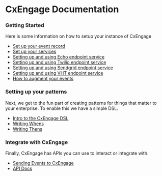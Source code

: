 CxEngage Documentation
====================

### Getting Started

Here is some information on how to setup your instance of CxEngage 

* [Set up your event record](Event-Records.md)
* [Set up your services](Setting-up-CxEngage-services.md)
* [Setting up and using Echo endpoint service](Using-the-Echo-endpoint-service.md)
* [Setting up and using Twilio endpoint service](Using-the-Twilio-Endpoint-Service.md)
* [Setting up and using Sendgrid endpoint service](Using-the-Sendgrid-Endpoint-Service.md)
* [Setting up and using VHT endpoint service](Using-the-VHT-Endpoint-Service.md)
* [How to augment your events](How-to-Augment-your-events.md)

### Setting up your patterns

Next, we get to the fun part of creating patterns for things that matter to your enterprise. To enable this we have a simple DSL. 

* [Intro to the CxEngage DSL](CxEngage-DSL-Intro.md)
* [Writing Whens](Writing-Whens.md)
* [Writing Thens](Writing-Thens.md)


### Integrate with CxEngage

Finally, CxEngage has APIs you can use to interact or integrate with. 

* [Sending Events to CxEngage](How-to-send-events-to-CxEngage.md)
* [API Docs](Headless-API-Doc.md)
